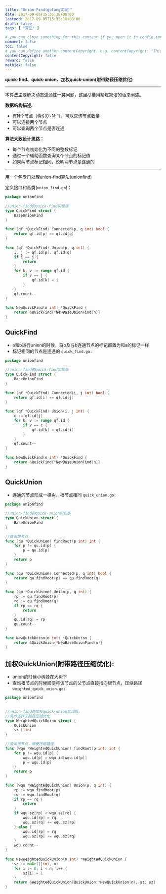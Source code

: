 ```yaml
---
title: "Union-Find(golang实现)"
date: 2017-09-05T15:35:18+08:00
lastmod: 2017-09-05T15:35:18+08:00
draft: false
tags: [ "算法" ]

# you can close something for this content if you open it in config.toml.
comment: false
toc: false
# you can define another contentCopyright. e.g. contentCopyright: "This is an another copyright."
contentCopyright: false
reward: false
mathjax: false
---
```


**quick-find、quick-union、加权quick-union(附带路径压缩优化)**

------
本算法主要解决动态连通性一类问题，这里尽量用精炼简洁的话来阐述。

**数据结构描述:**

- 有N个节点（索引0~N-1），可以查询节点数量
- 可以连接两个节点
- 可以查询两个节点是否连通

**算法大致设计思路：**

- 每个节点初始化为不同的整数标记
- 通过一个辅助函数查询某个节点的标记值
- 如果两节点标记相同，说明两节点是连通的
------

用一个包专门处理union-find算法(unionfind)

定义接口和基类(`union_find.go`)：

``` go
package unionfind
 
//union-find的quick-find实现版
type QuickFind struct {
	BaseUnionFind
}
 
func (qf *QuickFind) Connected(p, q int) bool {
	return qf.id[p] == qf.id[q]
}
 
func (qf *QuickFind) Union(p, q int) {
	i, j := qf.id[p], qf.id[q]
	if i == j {
		return
	}
	for k, v := range qf.id {
		if v == j {
			qf.id[k] = i
		}
	}
	qf.count--
}
 
func NewQuickFind(n int) *QuickFind {
	return &QuickFind{*NewBaseUnionFind(n)}
}
```

## QuickFind

- a和b进行union的时候，将b及与b连通节点的标记都置为和a的标记一样
- 标记相同的节点是连通的
`quick_find.go:`

``` go
package unionfind
 
//union-find的quick-find实现版
type QuickFind struct {
	BaseUnionFind
}
 
func (qf *QuickFind) Connected(i, j int) bool {
	return qf.id[i] == qf.id[j]
}
 
func (qf *QuickFind) Union(i, j int) {
	c := qf.id[j]
	for k, v := range qf.id {
		if v == c {
			qf.id[k] = qf.id[i]
		}
	}
	qf.count--
}
 
func NewQuickFind(n int) *QuickFind {
	return &QuickFind{*NewBaseUnionFind(n)}
}
```
## QuickUnion

- 连通的节点形成一棵树，根节点相同
`quick_union.go:`

``` go
package unionfind
 
//union-find的quick-union实现版
type QuickUnion struct {
	BaseUnionFind
}
 
//查询根节点
func (qu *QuickUnion) findRoot(p int) int {
	for p != qu.id[p] {
		p = qu.id[p]
	}
	return p
}
 
func (qu *QuickUnion) Connected(p, q int) bool {
	return qu.findRoot(p) == qu.findRoot(q)
}
 
func (qu *QuickUnion) Union(p, q int) {
	rp := qu.findRoot(p)
	rq := qu.findRoot(q)
	if rp == rq {
		return
	}
	qu.id[rq] = rp
	qu.count--
}
 
func NewQuickUnion(n int) *QuickUnion {
	return &QuickUnion{*NewBaseUnionFind(n)}
}
```

## 加权QuickUnion(附带路径压缩优化):

- union的时候小树挂在大树下
- 查询根节点的时候顺便将该节点的父节点直接指向根节点，压缩路径
`weighted_quick_union.go:`

``` go
package unionfind
 
 
//union-find的加权quick-union实现版，
//另外还作了路径压缩优化
type WeightedQuickUnion struct {
	QuickUnion
	sz []int
}
 
//查询根节点，顺便压缩路径
func (wqu *WeightedQuickUnion) findRoot(p int) int {
	for p != wqu.id[p] {
		wqu.id[p] = wqu.id[wqu.id[p]]
		p = wqu.id[p]
	}
	return p
}
 
func (wqu *WeightedQuickUnion) Union(p, q int) {
	rp := wqu.findRoot(p)
	rq := wqu.findRoot(q)
	if rp == rq {
		return
	}
	if wqu.sz[rp] < wqu.sz[rq] {
		wqu.id[rp] = rq
		wqu.sz[rq] += wqu.sz[rp]
	} else {
		wqu.id[rp] = rq
		wqu.sz[rp] += wqu.sz[rq]
	}
	wqu.count--
}
 
func NewWeightedQuickUnion(n int) *WeightedQuickUnion {
	sz := make([]int, n)
	for i := 0; i < n; i++ {
		sz[i] = 1
	}
	return &WeightedQuickUnion{QuickUnion:*NewQuickUnion(n), sz: sz}
}
```
